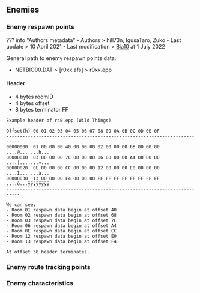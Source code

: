 ## Enemies

### Enemy respawn points

??? info "Authors metadata"
    - Authors > hill73n, IgusaTaro, Zuko
    - Last update > 10 April 2021
    - Last modification > [Bia10](https://github.com/Bia10) at 1 July 2022

General path to enemy respawn points data:

- NETBIO00.DAT > [r0xx.afs] > r0xx.epp

#### Header

- 4 bytes roomID
- 4 bytes offset
- 8 bytes terminator FF

```
Example header of r40.epp (Wild Things)

Offset(h) 00 01 02 03 04 05 06 07 08 09 0A 0B 0C 0D 0E 0F
---------------------------------------------------------------------------
00000000  01 00 00 00 40 00 00 00 02 00 00 00 68 00 00 00  ....@.......h...
00000010  03 00 00 00 7C 00 00 00 06 00 00 00 A4 00 00 00  ....|.......¤...
00000020  0E 00 00 00 CC 00 00 00 12 00 00 00 E0 00 00 00  ....Ì.......à...
00000030  13 00 00 00 F4 00 00 00 FF FF FF FF FF FF FF FF  ....ô...ÿÿÿÿÿÿÿÿ
---------------------------------------------------------------------------

We can see:
- Room 01 respawn data begin at offset 40
- Room 02 respawn data begin at offset 68
- Room 03 respawn data begin at offset 7C
- Room 06 respawn data begin at offset A4
- Room 0E respawn data begin at offset CC
- Room 12 respawn data begin at offset E0
- Room 13 respawn data begin at offset F4

At offset 38 header terminates.
```

### Enemy route tracking points

### Enemy characteristics
